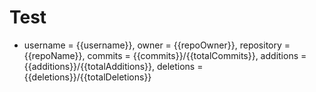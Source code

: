 # Test
- username = {{username}}, owner = {{repoOwner}}, repository = {{repoName}}, commits = {{commits}}/{{totalCommits}}, additions = {{additions}}/{{totalAdditions}}, deletions = {{deletions}}/{{totalDeletions}}
